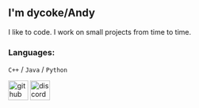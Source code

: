 ## I'm dycoke/Andy
I like to code. I work on small projects from time to time.

### Languages:
`C++` / `Java` / `Python`

[<img src='https://simpleicons.vercel.app/github/fff' alt='github' height='40'>](https://github.com/dycoke)  [<img src='https://simpleicons.vercel.app/discord/fff' alt='discord' height='40'>](https://www.discord.com/users/561981424157196288)  
